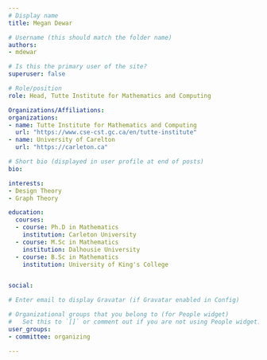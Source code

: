 ```yaml
---
# Display name
title: Megan Dewar

# Username (this should match the folder name)
authors:
- mdewar

# Is this the primary user of the site?
superuser: false

# Role/position
role: Head, Tutte Institute for Mathematics and Computing

Organizations/Affiliations:
organizations:
- name: Tutte Institute for Mathematics and Computing
  url: "https://www.cse-cst.gc.ca/en/tutte-institute"
- name: University of Carelton
  url: "https://carleton.ca"

# Short bio (displayed in user profile at end of posts)
bio: 

interests:
- Design Theory
- Graph Theory

education:
  courses:
  - course: Ph.D in Mathematics
    institution: Carleton University
  - course: M.Sc in Mathematics
    institution: Dalhousie University
  - course: B.Sc in Mathematics
    institution: University of King's College


social:

# Enter email to display Gravatar (if Gravatar enabled in Config)

# Organizational groups that you belong to (for People widget)
#   Set this to `[]` or comment out if you are not using People widget.
user_groups:
- committee: organizing

---
```

